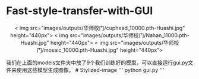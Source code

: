 # Fast-style-transfer-with-GUI
<p align="center">
    < img src="images/outputs/华师校门/cuphead_10000.pth-Huashi.jpg" height="440px">
    < img src="images/outputs/华师校门/Nahan_11000.pth-Huashi.jpg" height="440px">
    < img src="images/outputs/华师校门/mosaic_10000.pth-Huashi.jpg" height="440px">
</p >
我们在上面的models文件夹中放了9个我们训练好的模型，可以直接运行gui.py文件来使用这些模型生成图像。
# Stylized-image
'''
python gui.py
'''
